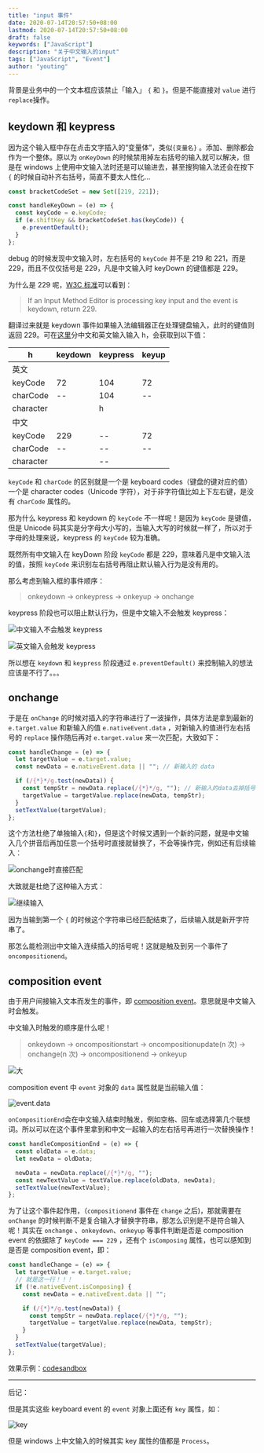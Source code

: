 ```yaml
---
title: "input 事件"
date: 2020-07-14T20:57:50+08:00
lastmod: 2020-07-14T20:57:50+08:00
draft: false
keywords: ["JavaScript"]
description: "关于中文输入的input"
tags: ["JavaScript", "Event"]
author: "youting"
---
```


背景是业务中的一个文本框应该禁止「输入」 `{` 和 `}`。但是不能直接对 `value` 进行`replace`操作。

<!--more-->

## keydown 和 keypress

因为这个输入框中存在点击文字插入的“变量体”，类似`{变量名}` 。添加、删除都会作为一个整体。原以为 `onKeyDown` 的时候禁用掉左右括号的输入就可以解决，但是在 windows 上使用中文输入法时还是可以输进去，甚至搜狗输入法还会在按下 `{` 的时候自动补齐右括号，简直不要太人性化...

```js
const bracketCodeSet = new Set([219, 221]);

const handleKeyDown = (e) => {
  const keyCode = e.keyCode;
  if (e.shiftKey && bracketCodeSet.has(keyCode)) {
    e.preventDefault();
  }
};
```

debug 的时候发现中文输入时，左右括号的 `keyCode` 并不是 219 和 221，而是 229，而且不仅仅括号是 229，凡是中文输入时 keyDown 的键值都是 229。

为什么是 229 呢，[W3C 标准](https://lists.w3.org/Archives/Public/www-dom/2010JulSep/att-0182/keyCode-spec.html#fixed-virtual-key-codes)可以看到：

> If an Input Method Editor is processing key input and the event is keydown, return 229.

翻译过来就是 keydown 事件如果输入法编辑器正在处理键盘输入，此时的键值则返回 229。可在[这里](https://www.w3.org/2002/09/tests/keys-cancel2.html)分中文和英文输入输入 h，会获取到以下值：

| h         | keydown | keypress | keyup |
| --------- | ------- | -------- | ----- |
| 英文      |         |          |       |
| keyCode   | 72      | 104      | 72    |
| charCode  | --      | 104      | --    |
| character |         | h        |       |
| 中文      |         |          |       |
| keyCode   | 229     | --       | 72    |
| charCode  | --      | --       | --    |
| character |         | --       |       |

`keyCode` 和 `charCode` 的区别就是一个是 keyboard codes（键盘的键对应的值）一个是 character codes（Unicode 字符），对于非字符值比如上下左右键，是没有 `charCode` 属性的。

那为什么 keypress 和 keydown 的 `keyCode` 不一样呢！是因为 `keyCode` 是键值，但是 Unicode 码其实是分字母大小写的，当输入大写的时候就一样了，所以对于字母的处理来说，keypress 的 `keyCode` 较为准确。

既然所有中文输入在 keyDown 阶段 `keyCode` 都是 229，意味着凡是中文输入法的值，按照 `keyCode` 来识别左右括号再阻止默认输入行为是没有用的。

那么考虑到输入框的事件顺序：

> onkeydown -> onkeypress -> onkeyup -> onchange

keypress 阶段也可以阻止默认行为，但是中文输入不会触发 keypress：

![中文输入不会触发 keypress](../../static-img/3-input-event/chinese.png)

![英文输入会触发 keypress](../../static-img/3-input-event/english.png)

所以想在 `keydown` 和 `keypress` 阶段通过 `e.preventDefault()` 来控制输入的想法应该是不行了。。。

## onchange

于是在 `onChange` 的时候对插入的字符串进行了一波操作，具体方法是拿到最新的 `e.target.value` 和新输入的值 `e.nativeEvent.data` ，对新输入的值进行左右括号的 `replace` 操作随后再对 `e.target.value` 来一次匹配，大致如下：

```js
const handleChange = (e) => {
  let targetValue = e.target.value;
  const newData = e.nativeEvent.data || ""; // 新输入的 data

  if (/{*}*/g.test(newData)) {
    const tempStr = newData.replace(/{*}*/g, ""); // 新输入的data去掉括号
    targetValue = targetValue.replace(newData, tempStr);
  }
  setTextValue(targetValue);
};
```

这个方法杜绝了单独输入`{`和`}`，但是这个时候又遇到一个新的问题，就是中文输入几个拼音后再加任意一个括号时直接就替换了，不会等操作完，例如还有后续输入：

![onchange时直接匹配](../../static-img/3-input-event/onchange.jpg)

大致就是杜绝了这种输入方式：

![继续输入](../../static-img/3-input-event/continue.jpg)

因为当输到第一个 `{` 的时候这个字符串已经匹配结束了，后续输入就是新开字符串了。

那怎么能检测出中文输入连续插入的括号呢！这就是触及到另一个事件了`oncompositionend`。

## composition event

由于用户间接输入文本而发生的事件，即 [composition event](https://developer.mozilla.org/en-US/docs/Web/API/CompositionEvent)。意思就是中文输入时会触发。

中文输入时触发的顺序是什么呢！

> onkeydown -> oncompositionstart -> oncompositionupdate(n 次) -> onchange(n 次) -> oncompositionend -> onkeyup

![大](../../static-img/3-input-event/da.png)

composition event 中 `event` 对象的 `data` 属性就是当前输入值：

![event.data](../../static-img/3-input-event/e.data.jpg)

`onCompositionEnd`会在中文输入结束时触发，例如空格、回车或选择第几个联想词。所以可以在这个事件里拿到和中文一起输入的左右括号再进行一次替换操作！

```js
const handleCompositionEnd = (e) => {
  const oldData = e.data;
  let newData = oldData;

  newData = newData.replace(/{*}*/g, "");
  const newTextValue = textValue.replace(oldData, newData);
  setTextValue(newTextValue);
};
```

为了让这个事件起作用，（`compositionend` 事件在 `change` 之后)，那就需要在 `onChange` 的时候判断不是复合输入才替换字符串，那怎么识别是不是符合输入呢！其实在 `onchange` 、`onkeydown`、`onkeyup` 等事件判断是否是 composition event 的依据除了 `keyCode === 229` ，还有个 `isComposing` 属性，也可以感知到是否是 composition event，即：

```js
const handleChange = (e) => {
  let targetValue = e.target.value;
  // 就是这一行！！！
  if (!e.nativeEvent.isComposing) {
    const newData = e.nativeEvent.data || "";

    if (/{*}*/g.test(newData)) {
      const tempStr = newData.replace(/{*}*/g, "");
      targetValue = targetValue.replace(newData, tempStr);
    }
  }
  setTextValue(targetValue);
};
```

效果示例：[codesandbox](https://codesandbox.io/s/onkeydown-yy1yc?file=/src/App.js)

---

后记：

但是其实这些 keyboard event 的 `event` 对象上面还有 `key` 属性，如：

![key](../../static-img/3-input-event/key.png)

但是 windows 上中文输入的时候其实 key 属性的值都是 `Process`。
